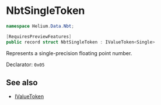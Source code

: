 # NbtSingleToken

~~~cs
namespace Helium.Data.Nbt;

[RequiresPreviewFeatures]
public record struct NbtSingleToken : IValueToken<Single>
~~~

Represents a single-precision floating point number.

Declarator: `0x05`

## See also

- [IValueToken](../../abstraction/ref/ivaluetoken.md)